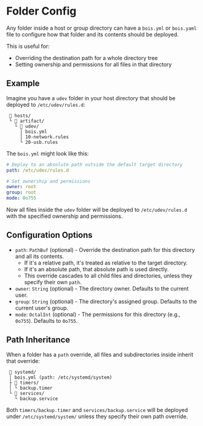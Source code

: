 # Folder Config

Any folder inside a host or group directory can have a `bois.yml` or `bois.yaml` file to configure how that folder and its contents should be deployed.

This is useful for:
- Overriding the destination path for a whole directory tree
- Setting ownership and permissions for all files in that directory

## Example

Imagine you have a `udev` folder in your host directory that should be deployed to `/etc/udev/rules.d`:

```
 📂 hosts/
 └ 📂 artifact/
   └ 📂 udev/
     │ bois.yml
     │ 10-network.rules
     └ 20-usb.rules
```

The `bois.yml` might look like this:

```yml
# Deploy to an absolute path outside the default target directory
path: /etc/udev/rules.d

# Set ownership and permissions
owner: root
group: root
mode: 0o755
```

Now all files inside the `udev` folder will be deployed to `/etc/udev/rules.d` with the specified ownership and permissions.

## Configuration Options

- `path`: `PathBuf` (optional) - Override the destination path for this directory and all its contents.
  - If it's a relative path, it's treated as relative to the target directory.
  - If it's an absolute path, that absolute path is used directly.
  - This override cascades to all child files and directories, unless they specify their own `path`.
- `owner`: `String` (optional) - The directory owner. Defaults to the current user.
- `group`: `String` (optional) - The directory's assigned group. Defaults to the current user's group.
- `mode`: `OctalInt` (optional) - The permissions for this directory (e.g., `0o755`). Defaults to `0o755`.

## Path Inheritance

When a folder has a `path` override, all files and subdirectories inside inherit that override:

```
 📂 systemd/
 │ bois.yml (path: /etc/systemd/system)
 ├ 📂 timers/
 │ └ backup.timer
 └ 📁 services/
   └ backup.service
```

Both `timers/backup.timer` and `services/backup.service` will be deployed under `/etc/systemd/system/` unless they specify their own path override.
